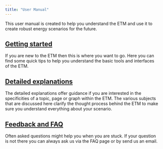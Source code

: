 ```yaml
---
title: "User Manual"
---
```


This user manual is created to help you understand the ETM and use it to create robust energy scenarios for the future. 

## [Getting started](/main/getting-started) 
If you are new to the ETM then this is where you want to go. Here you can find some quick tips to help you understand the basic tools and interfaces of the ETM.  

## [Detailed explanations](/main/detailed-explanations) 
The detailed explanations offer guidance if you are interested in the specificities of a topic, page or graph within the ETM. The various subjects that are discussed here clarify the thought process behind the ETM to make sure you understand everything about your scenario. 

## [Feedback and FAQ](/main/feedback) 
Often asked questions might help you when you are stuck. 
If your question is not there you can always ask us via the FAQ page or by send us an email. 

